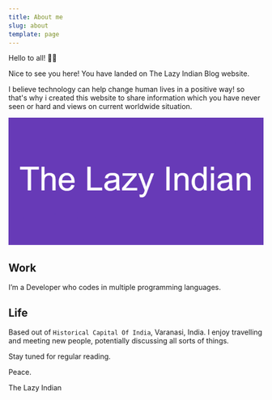 ```yaml
---
title: About me
slug: about
template: page
---
```


Hello to all! 👋🏽


Nice to see you here! You have landed on The Lazy Indian Blog website.

I believe technology can help change human lives in a positive way! so that's why i created this website to share information which you have never seen or hard and views on current worldwide situation.

![Me](../images/The_Lazy_Indian.png)

## Work

I’m a Developer who codes in multiple programming languages.

## Life

Based out of `Historical Capital Of India`, Varanasi, India. I enjoy travelling and meeting new people, potentially discussing all sorts of things.

Stay tuned for regular reading.

Peace.

The Lazy Indian